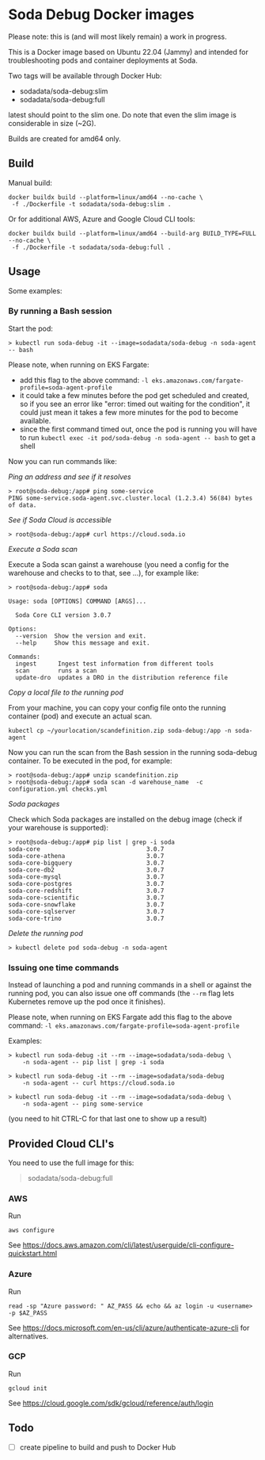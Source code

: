 # Soda Debug Docker images

Please note: this is (and will most likely remain) a work in progress.

This is a Docker image based on Ubuntu 22.04 (Jammy) and intended for troubleshooting pods and container deployments at Soda.

Two tags will be available through Docker Hub:

- sodadata/soda-debug:slim
- sodadata/soda-debug:full

latest should point to the slim one. Do note that even the slim image is considerable in size (~2G).

Builds are created for amd64 only.

## Build

Manual build:

```
docker buildx build --platform=linux/amd64 --no-cache \
 -f ./Dockerfile -t sodadata/soda-debug:slim .
```

Or for additional AWS, Azure and Google Cloud CLI tools: 

```
docker buildx build --platform=linux/amd64 --build-arg BUILD_TYPE=FULL --no-cache \
 -f ./Dockerfile -t sodadata/soda-debug:full .
```

## Usage

Some examples:

### By running a Bash session

Start the pod:

```
> kubectl run soda-debug -it --image=sodadata/soda-debug -n soda-agent -- bash
```

Please note, when running on EKS Fargate:
- add this flag to the above command: `-l eks.amazonaws.com/fargate-profile=soda-agent-profile`
- it could take a few minutes before the pod get scheduled and created, so if you see an error like "error: timed out waiting for the condition", it could just mean it takes a few more minutes for the pod to become available.
- since the first command timed out, once the pod is running you will have to run `kubectl exec -it pod/soda-debug -n soda-agent -- bash` to get a shell
 
Now you can run commands like:

*Ping an address and see if it resolves*

```
> root@soda-debug:/app# ping some-service
PING some-service.soda-agent.svc.cluster.local (1.2.3.4) 56(84) bytes of data.
```

*See if Soda Cloud is accessible*

```
> root@soda-debug:/app# curl https://cloud.soda.io
````

*Execute a Soda scan*

Execute a Soda scan gainst a warehouse (you need a config for the warehouse and checks to to that, see ...), for example like: 

```
> root@soda-debug:/app# soda

Usage: soda [OPTIONS] COMMAND [ARGS]...

  Soda Core CLI version 3.0.7

Options:
  --version  Show the version and exit.
  --help     Show this message and exit.

Commands:
  ingest      Ingest test information from different tools
  scan        runs a scan
  update-dro  updates a DRO in the distribution reference file
```



*Copy a local file to the running pod*

From your machine, you can copy your config file onto the running container (pod) and execute an actual scan.

```
kubectl cp ~/yourlocation/scandefinition.zip soda-debug:/app -n soda-agent
```

Now you can run the scan from the Bash session in the running soda-debug container. To be executed in the pod, for example:

```
> root@soda-debug:/app# unzip scandefinition.zip
> root@soda-debug:/app# soda scan -d warehouse_name  -c configuration.yml checks.yml
```

*Soda packages*

Check which Soda packages are installed on the debug image (check if your warehouse is supported): 

```
> root@soda-debug:/app# pip list | grep -i soda
soda-core                              3.0.7
soda-core-athena                       3.0.7
soda-core-bigquery                     3.0.7
soda-core-db2                          3.0.7
soda-core-mysql                        3.0.7
soda-core-postgres                     3.0.7
soda-core-redshift                     3.0.7
soda-core-scientific                   3.0.7
soda-core-snowflake                    3.0.7
soda-core-sqlserver                    3.0.7
soda-core-trino                        3.0.7
```

*Delete the running pod*

```
> kubectl delete pod soda-debug -n soda-agent
```

### Issuing one time commands

Instead of launching a pod and running commands in a shell or against the running pod, you can also issue one off commands (the `--rm` flag lets Kubernetes remove up the pod once it finishes).

Please note, when running on EKS Fargate add this flag to the above command: `-l eks.amazonaws.com/fargate-profile=soda-agent-profile`


Examples:

```
> kubectl run soda-debug -it --rm --image=sodadata/soda-debug \
    -n soda-agent -- pip list | grep -i soda
```

```
> kubectl run soda-debug -it --rm --image=sodadata/soda-debug 
    -n soda-agent -- curl https://cloud.soda.io
```

```
> kubectl run soda-debug -it --rm --image=sodadata/soda-debug \
    -n soda-agent -- ping some-service
```
(you need to hit CTRL-C for that last one to show up a result)


## Provided Cloud CLI's

You need to use the full image for this:

> sodadata/soda-debug:full


### AWS 

Run

```
aws configure
```

See https://docs.aws.amazon.com/cli/latest/userguide/cli-configure-quickstart.html



### Azure

Run

```
read -sp "Azure password: " AZ_PASS && echo && az login -u <username> -p $AZ_PASS
```

See https://docs.microsoft.com/en-us/cli/azure/authenticate-azure-cli for alternatives.

### GCP

Run

```
gcloud init
```

See https://cloud.google.com/sdk/gcloud/reference/auth/login



## Todo

- [ ] create pipeline to build and push to Docker Hub